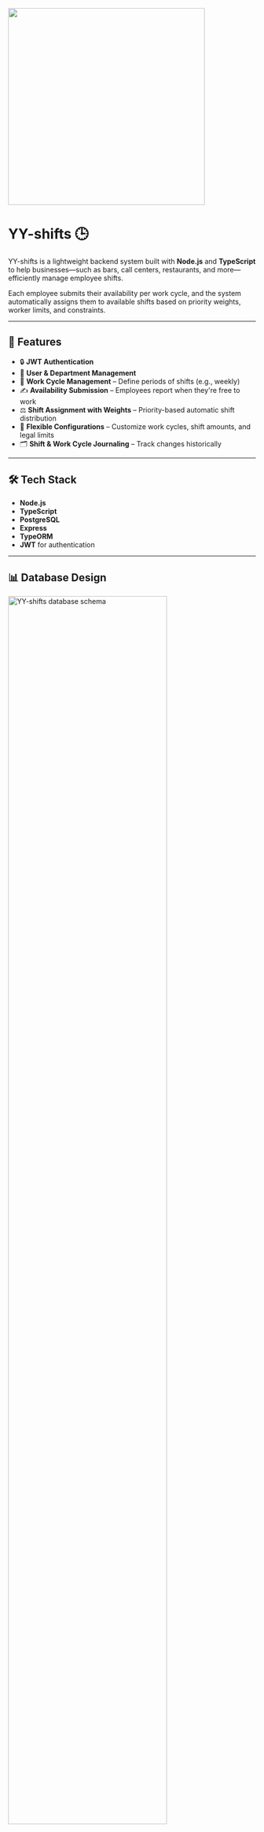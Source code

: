 <img src="https://github.com/user-attachments/assets/a62ce45e-8915-42cd-a856-abbb4460cdd8" width="400" height="400">

# YY-shifts 🕒

YY-shifts is a lightweight backend system built with **Node.js** and **TypeScript** to help businesses—such as bars, call centers, restaurants, and more—efficiently manage employee shifts.

Each employee submits their availability per work cycle, and the system automatically assigns them to available shifts based on priority weights, worker limits, and constraints.

---

## 📌 Features

- 🔒 **JWT Authentication**
- 👥 **User & Department Management**
- 📆 **Work Cycle Management** – Define periods of shifts (e.g., weekly)
- ✍️ **Availability Submission** – Employees report when they're free to work
- ⚖️ **Shift Assignment with Weights** – Priority-based automatic shift distribution
- 🧠 **Flexible Configurations** – Customize work cycles, shift amounts, and legal limits
- 🗂️ **Shift & Work Cycle Journaling** – Track changes historically

---


## 🛠 Tech Stack

- **Node.js** 
- **TypeScript**
- **PostgreSQL**
- **Express**
- **TypeORM**
- **JWT** for authentication

---
## 📊 Database Design

<img src="https://github.com/user-attachments/assets/67f13f93-be9d-4fa5-9a5a-1ab1a9797f84" alt="YY-shifts database schema" width="80%"/>

This ERD includes the following core entities:
- `User`, `Department`
- `Shift`, `Availability`, `ShiftConfiguration`
- `WorkCycle`, `WorkCycleConfiguration`
- Journal tables to track changes

---

## 🧠 Data Model Overview

The system follows a modular and flexible design for managing shifts across multiple departments. Here's a breakdown of the core entities:

- **👤 User**  
  Represents an employee or manager. Each user belongs to a single organization (`Department`) and has a role:
  - `Manager`: Manages shifts and configurations
  - `Employee`: Submits availability and receives shift assignments

- **🏢 Department**  
  A unit or organization that users belong to. Each department can have its own work cycle rules and shift settings.

- **🕒 Shift**  
  Represents an actual, scheduled work period (with `start` and `end`). Assigned to users.

- **⚙️ Shift Configuration**  
  Template for shifts: defines start/end time, day of the week, and required number of workers.

- **📅 Availability**  
  Employees mark their preferred or available time slots based on the defined shift configurations.

- **🔄 Work Cycle**  
  A specific time range (e.g. weekly) when availability is collected and shifts are generated/published.

- **🧾 Work Cycle Configuration**  
  Department-specific rules for a cycle (e.g. number of days, off days, etc.)

- **📘 Shift Journal**  
  Logs the history of any updates or changes to shifts (e.g. reassignment, time changes).

- **📚 Work Cycle Journal**  
  Logs historical changes and publishing of work cycles.

---

## 🚀 Getting Started

### 1. Clone the Repository

```bash
git clone https://github.com/yarinTag/YY-shifts.git
cd yy-shifts
```

### 2. Install Dependencies

```bash
npm install
```

### 3. Set Up Environment Variables

Create a `.env` file in the root directory and add the following:

```env
DB_USER=your_db_user
DB_PORT=5432
DB_PASSWORD=your_db_password
DB_NAME=yy_shifts_db
PORT=3000
TOKEN_EXPIR=1d
JWT_SECRET=your_jwt_secret
PROFILE=dev
```

### 4. Run the Project

```bash
# Start in development mode
npm run dev

# Or build and run
npm run build
npm start
```

---

## 📂 Scripts

| Script      | Description                     |
|-------------|---------------------------------|
| `dev`       | Start the app using Nodemon     |
| `start`     | Run built code from `dist`      |
| `build`     | Compile TypeScript to JS        |
